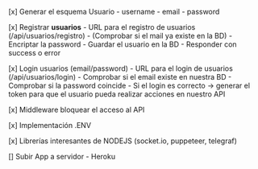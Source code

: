 [x] Generar el esquema Usuario 
    - username
    - email
    - password

[x] Registrar **usuarios**
    - URL para el registro de usuarios (/api/usuarios/registro)
    - (Comprobar si el mail ya existe en la BD)
    - Encriptar la password
    - Guardar el usuario en la BD
    - Responder con success o error

[x] Login usuarios (email/password)
    - URL para el login de usuarios (/api/usuarios/login)
    - Comprobar si el email existe en nuestra BD
    - Comprobar si la password coincide
    - Si el login es correcto -> generar el token para que el usuario pueda realizar acciones en nuestro API

[x] Middleware bloquear el acceso al API

[x] Implementación .ENV

[x] Librerías interesantes de NODEJS (socket.io, puppeteer, telegraf)

[] Subir App a servidor - Heroku
